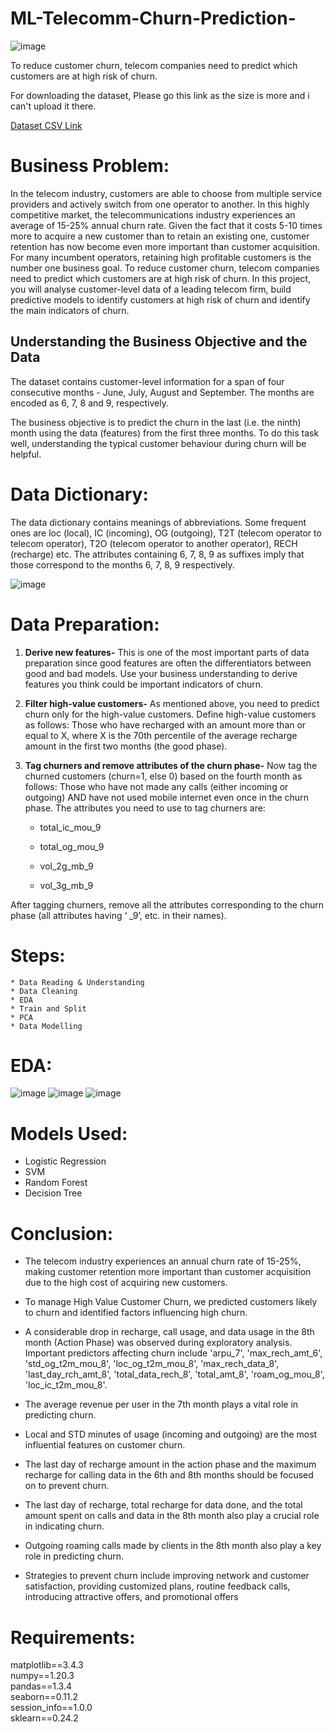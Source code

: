 # ML-Telecomm-Churn-Prediction-
![image](https://user-images.githubusercontent.com/8182816/232266830-31d6aea2-9b57-4d11-acb3-5f69fca94deb.png)

To reduce customer churn, telecom companies need to predict which customers are at high risk of churn.

For downloading the dataset, Please go this link as the size is more and i can't upload it there.

[Dataset CSV Link](https://www.kaggle.com/datasets/ramakrushnamohapatra/telecomm-churn-data)

# **Business Problem:**
In the telecom industry, customers are able to choose from multiple service providers and actively switch from one operator to another. In this highly competitive market, the telecommunications industry experiences an average of 15-25% annual churn rate. Given the fact that it costs 5-10 times more to acquire a new customer than to retain an existing one, customer retention has now become even more important than customer acquisition.
For many incumbent operators, retaining high profitable customers is the number one business goal. To reduce customer churn, telecom companies need to predict which customers are at high risk of churn. 
In this project, you will analyse customer-level data of a leading telecom firm, build predictive models to identify customers at high risk of churn and identify the main indicators of churn.

## **Understanding the Business Objective and the Data**

The dataset contains customer-level information for a span of four consecutive months - June, July, August and September. The months are encoded as 6, 7, 8 and 9, respectively.

The business objective is to predict the churn in the last (i.e. the ninth) month using the data (features) from the first three months. To do this task well, understanding the typical customer behaviour during churn will be helpful.

# **Data Dictionary:**

The data dictionary contains meanings of abbreviations. Some frequent ones are loc (local), IC (incoming), OG (outgoing), T2T (telecom operator to telecom operator), T2O (telecom operator to another operator), RECH (recharge) etc.
The attributes containing 6, 7, 8, 9 as suffixes imply that those correspond to the months 6, 7, 8, 9 respectively.

<!-- |Acronyms |   	Descriptions|
----------------------------
|MOBILE_NUMBER|	Customer phone number|
-                 -                    -
|CIRCLE_ID	|Telecom circle area to which the customer belongs to|
|LOC	|Local calls - within same telecom circle|
|STD	|STD calls - outside the calling circle|
|IC	|Incoming calls|
|OG|Outgoing calls|
|T2T	|Operator T to T, i.e. within same operator (mobile to mobile)|
|T2M  |  	Operator T to other operator mobile|
|T2O |   	Operator T to other operator fixed line|
|T2F |   	Operator T to fixed lines of T|
|T2C   | 	Operator T to it’s own call center|
|ARPU   | 	Average revenue per user|
|MOU   | 	Minutes of usage - voice calls|
|AON  | 	Age on network - number of days the customer is using the operator T network|
|ONNET  | 	All kind of calls within the same operator network|
|OFFNET   | 	All kind of calls outside the operator T network|
|ROAM	|Indicates that customer is in roaming zone during the call|
|SPL  | 	Special calls|
|ISD    |ISD calls|
|RECH  |  	Recharge|
|NUM   | 	Number|
|AMT  |  	Amount in local currency|
|MAX    	|Maximum|
|DATA |   	Mobile internet|
|3G  |  	3G network|
|AV  |	Average|
|VOL |   	Mobile internet usage volume (in MB)|
|2G  |  	2G network|
|PCK   | 	Prepaid service schemes called - PACKS|
|NIGHT |   	Scheme to use during specific night hours only|
|MONTHLY |   	Service schemes with validity equivalent to a month|
|SACHET  | 	Service schemes with validity smaller than a month|
|*.6    	|KPI for the month of June|
|*.7    |	KPI for the month of July|
|*.8    |	KPI for the month of August|
|*.9   |	KPI for the month of September|
|FB_USER	|Service scheme to avail services of Facebook and similar social networking sites|
|VBC    |	Volume based cost - when no specific scheme is not purchased and paid as per usage| -->
![image](https://user-images.githubusercontent.com/8182816/232224112-f83f7593-8ff2-4487-8b36-e310ebe25313.png)

# **Data Preparation:**

1. **Derive new features-** This is one of the most important parts of data preparation since good features are often the differentiators between good and bad models. Use your business understanding to derive features you think could be important indicators of churn.

2. **Filter high-value customers-** As mentioned above, you need to predict churn only for the high-value customers. Define high-value customers as follows: Those who have recharged with an amount more than or equal to X, where X is the 70th percentile of the average recharge amount in the first two months (the good phase).

3. **Tag churners and remove attributes of the churn phase-** Now tag the churned customers (churn=1, else 0) based on the fourth month as follows: Those who have not made any calls (either incoming or outgoing) AND have not used mobile internet even once in the churn phase. The attributes you need to use to tag churners are:

    * total_ic_mou_9

    * total_og_mou_9

    * vol_2g_mb_9

    * vol_3g_mb_9<br>
 
 After tagging churners, remove all the attributes corresponding to the churn phase (all attributes having ‘ _9’, etc. in their names).
 
# **Steps:**
 
    * Data Reading & Understanding
    * Data Cleaning
    * EDA
    * Train and Split
    * PCA 
    * Data Modelling

# **EDA:**
![image](https://user-images.githubusercontent.com/8182816/232468435-b5405bdf-3686-4e98-a08c-6c10bdc15a61.png)
![image](https://user-images.githubusercontent.com/8182816/232467793-cde3234a-c053-41e1-86fa-c81e93a054dd.png)
![image](https://user-images.githubusercontent.com/8182816/232468146-b0657c41-4fbc-4a96-9b88-9f97df4dcbe1.png)

# **Models Used:**<br>
   * Logistic Regression
   * SVM
   * Random Forest
   * Decision Tree
   
# **Conclusion:**<br>

   * The telecom industry experiences an annual churn rate of 15-25%, making customer retention more important than customer acquisition due to the high cost of acquiring new customers.
   * To manage High Value Customer Churn, we predicted customers likely to churn and identified factors influencing high churn.

   * A considerable drop in recharge, call usage, and data usage in the 8th month (Action Phase) was observed during exploratory analysis.
Important predictors affecting churn include 'arpu_7', 'max_rech_amt_6', 'std_og_t2m_mou_8', 'loc_og_t2m_mou_8', 'max_rech_data_8', 'last_day_rch_amt_8', 'total_data_rech_8', 'total_amt_8', 'roam_og_mou_8', 'loc_ic_t2m_mou_8'.
   * The average revenue per user in the 7th month plays a vital role in predicting churn.
   * Local and STD minutes of usage (incoming and outgoing) are the most influential features on customer churn.
   * The last day of recharge amount in the action phase and the maximum recharge for calling data in the 6th and 8th months should be focused on to prevent churn.
   * The last day of recharge, total recharge for data done, and the total amount spent on calls and data in the 8th month also play a crucial role in indicating churn.
   * Outgoing roaming calls made by clients in the 8th month also play a key role in predicting churn.
   * Strategies to prevent churn include improving network and customer satisfaction, providing customized plans, routine feedback calls, introducing attractive offers, and promotional offers
 
# **Requirements:**

matplotlib==3.4.3<br>
numpy==1.20.3<br>
pandas==1.3.4<br>
seaborn==0.11.2<br>
session_info==1.0.0<br>
sklearn==0.24.2<br>
